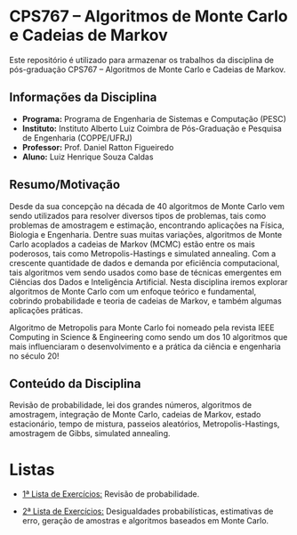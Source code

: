 # CPS767 – Algoritmos de Monte Carlo e Cadeias de Markov

Este repositório é utilizado para armazenar os trabalhos da disciplina de pós-graduação CPS767 – Algoritmos de Monte Carlo e Cadeias de Markov.

## Informações da Disciplina

- **Programa:** Programa de Engenharia de Sistemas e Computação (PESC)
- **Instituto:** Instituto Alberto Luiz Coimbra de Pós-Graduação e Pesquisa de Engenharia (COPPE/UFRJ)
- **Professor:** Prof. Daniel Ratton Figueiredo
- **Aluno:** Luiz Henrique Souza Caldas

## Resumo/Motivação
Desde da sua concepção na década de 40 algoritmos de Monte Carlo vem sendo utilizados para resolver diversos tipos de problemas, tais como problemas de amostragem e estimação, encontrando aplicações na Física, Biologia e Engenharia. Dentre suas muitas variações, algoritmos de Monte Carlo acoplados a cadeias de Markov (MCMC) estão entre os mais poderosos, tais como Metropolis-Hastings e simulated annealing. Com a crescente quantidade de dados e demanda por eficiência computacional, tais algoritmos vem sendo usados como base de técnicas emergentes em Ciências dos Dados e Inteligência Artificial. Nesta disciplina iremos explorar algoritmos de Monte Carlo com um enfoque teórico e fundamental, cobrindo probabilidade e teoria de cadeias de Markov, e também algumas aplicações práticas.

Algoritmo de Metropolis para Monte Carlo foi nomeado pela revista IEEE Computing in Science & Engineering como sendo um dos 10 algoritmos que mais influenciaram o desenvolvimento e a prática da ciência e engenharia no século 20!

## Conteúdo da Disciplina

Revisão de probabilidade, lei dos grandes números, algoritmos de amostragem, integração de Monte Carlo, cadeias de Markov, estado estacionário, tempo de mistura, passeios aleatórios, Metropolis-Hastings, amostragem de Gibbs, simulated annealing.

# Listas

* [1ª Lista de Exercícios:](Lista_1)
Revisão de probabilidade.

* [2ª Lista de Exercícios:](Lista_2)
Desigualdades probabilísticas, estimativas de erro, geração de amostras e algoritmos baseados em Monte Carlo.